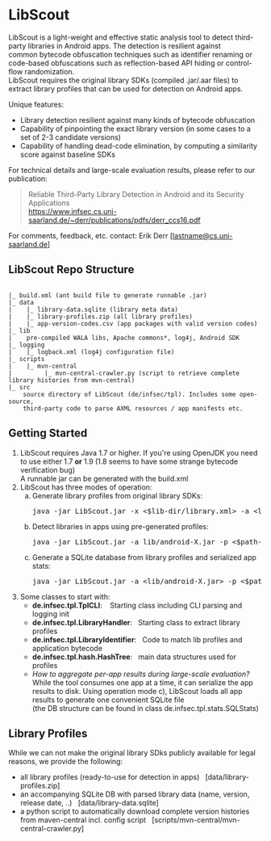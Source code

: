 # LibScout

LibScout is a light-weight and effective static analysis tool to detect third-party libraries in Android apps. The detection is resilient against<br>
common bytecode obfuscation techniques such as identifier renaming or code-based obfuscations such as reflection-based API hiding or control-flow randomization.<br>
LibScout requires the original library SDKs (compiled .jar/.aar files) to extract library profiles that can be used for detection on Android apps.

Unique features:
 * Library detection resilient against many kinds of bytecode obfuscation
 * Capability of pinpointing the exact library version (in some cases to a set of 2-3 candidate versions)
 * Capability of handling dead-code elimination, by computing a similarity score against baseline SDKs

For technical details and large-scale evaluation results, please refer to our publication:<br>
> Reliable Third-Party Library Detection in Android and its Security Applications<br>
> https://www.infsec.cs.uni-saarland.de/~derr/publications/pdfs/derr_ccs16.pdf

For comments, feedback, etc. contact:  Erik Derr  [lastname@cs.uni-saarland.de]



##   LibScout Repo Structure
<pre><code>
|_ build.xml (ant build file to generate runnable .jar)
|_ data
|    |_ library-data.sqlite (library meta data)
|    |_ library-profiles.zip (all library profiles)
|    |_ app-version-codes.csv (app packages with valid version codes)
|_ lib
|    pre-compiled WALA libs, Apache commons*, log4j, Android SDK 
|_ logging
|    |_ logback.xml (log4j configuration file)
|_ scripts
|    |_ mvn-central
|         |_ mvn-central-crawler.py (script to retrieve complete library histories from mvn-central)
|_ src
    source directory of LibScout (de/infsec/tpl). Includes some open-source,
    third-party code to parse AXML resources / app manifests etc.
</code></pre>


##   Getting Started

<ol>
<li>LibScout requires Java 1.7 or higher. If you're using OpenJDK you need to use either 1.7 <b>or</b> 1.9 (1.8 seems to have some strange bytecode verification bug)<br>
   A runnable jar can be generated with the build.xml</li>
<li>LibScout has three modes of operation:<br>
    <ol type="a">
        <li>    
            Generate library profiles from original library SDKs:<br>
            <pre>java -jar LibScout.jar -x &lt;$lib-dir/library.xml&gt; -a &lt;lib/android-X.jar&gt; &lt;$lib-dir/lib.jar&gt; </pre>
        </li>
        <li>
            Detect libraries in apps using pre-generated profiles:<br>
            <pre>java -jar LibScout.jar -a lib/android-X.jar -p &lt;$path-to-lib-profiles&gt; -d &lt;$log-dir&gt; someapp.apk  </pre>
        </li>
        <li>
            Generate a SQLite database from library profiles and serialized app stats:<br>
            <pre>java -jar LibScout.jar -a &lt;lib/android-X.jar&gt; -p &lt;$path-to-lib-profiles&gt; -db &lt;$path-to-app-stats&gt; someapp.apk </pre>
        </li>
    </ol>
</li>
<li>
 Some classes to start with:
 <ul>
   <li><b>de.infsec.tpl.TplCLI</b>: &nbsp;&nbsp;  Starting class including CLI parsing and logging init</li>
   <li><b>de.infsec.tpl.LibraryHandler</b>:&nbsp;&nbsp;  Starting class to extract library profiles</li>
   <li><b>de.infsec.tpl.LibraryIdentifier</b>:&nbsp;&nbsp;  Code to match lib profiles and application bytecode</li>
   <li><b>de.infsec.tpl.hash.HashTree</b>:&nbsp;&nbsp;  main data structures used for profiles</li>
</li>
<li><i>How to aggregate per-app results during large-scale evaluation?</i><br>
   While the tool consumes one app at a time, it can serialize the app results to disk. Using
   operation mode c), LibScout loads all app results to generate one convenient SQLite file<br>
   (the DB structure can be found in class de.infsec.tpl.stats.SQLStats)
</li>
</ol>




##   Library Profiles

While we can not make the original library SDks publicly available for legal reasons, we provide the following:<br>
<ul>
 <li>all library profiles (ready-to-use for detection in apps)&nbsp;&nbsp; [data/library-profiles.zip]</li>
 <li>an accompanying SQLite DB with parsed library data (name, version, release date, ..)&nbsp;&nbsp;  [data/library-data.sqlite]</li>
 <li>a python script to automatically download complete version histories from maven-central
   incl. config script&nbsp;&nbsp; [scripts/mvn-central/mvn-central-crawler.py]</li>
</ul>
